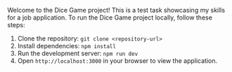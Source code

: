Welcome to the Dice Game project! This is a test task showcasing my skills for a job application.
To run the Dice Game project locally, follow these steps:

1. Clone the repository: `git clone <repository-url>`
2. Install dependencies: `npm install`
3. Run the development server: `npm run dev`
4. Open `http://localhost:3000` in your browser to view the application.
